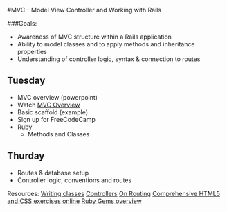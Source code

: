 #MVC - Model View Controller and Working with Rails

###Goals:
- Awareness of MVC structure within a Rails application
- Ability to model classes and to apply methods and inheritance properties
- Understanding of controller logic, syntax & connection to routes


## Tuesday
- MVC overview (powerpoint)
- Watch [MVC Overview](https://www.youtube.com/watch?v=3mQjtk2YDkM)
- Basic scaffold (example)
- Sign up for FreeCodeCamp
- Ruby 
	- Methods and Classes


## Thurday
- Routes & database setup
- Controller logic, conventions and routes


Resources:
[Writing classes](http://rubylearning.com/satishtalim/writing_our_own_class_in_ruby.html)
[Controllers](http://www.tutorialspoint.com/ruby-on-rails/rails-controllers.htm)
[On Routing](http://www.theodinproject.com/ruby-on-rails/routing)
[Comprehensive HTML5 and CSS exercises online](http://www.freecodecamp.com/)
[Ruby Gems overview](http://guides.rubygems.org/rubygems-basics/)









